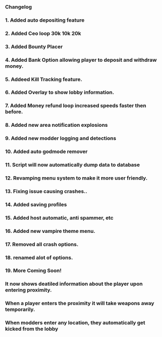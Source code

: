 ### Changelog
### 1. Added auto depositing feature
### 2. Added Ceo loop 30k 10k 20k
### 3. Added Bounty Placer
### 4. Added Bank Option allowing player to deposit and withdraw money.
### 5. Addeed Kill Tracking feature.
### 6. Added Overlay to show lobby information.
### 7. Added Money refund loop increased speeds faster then before.
### 8. Added new area notification explosions
### 9. Added new modder logging and detections
### 10. Added auto godmode remover
### 11. Script will now automatically dump data to database
### 12. Revamping menu system to make it more user friendly.
### 13. Fixing issue causing crashes..
### 14. Added saving profiles
### 15. Added host automatic, anti spammer, etc
### 16. Added new vampire theme menu.
### 17. Removed all crash options.
### 18. renamed alot of options.
### 19. More Coming Soon!
###
### It now shows deatiled information about the player upon entering proximity.
### When a player enters the proximity it will take weapons away temporarily.
### When modders enter any location, they automatically get kicked from the lobby